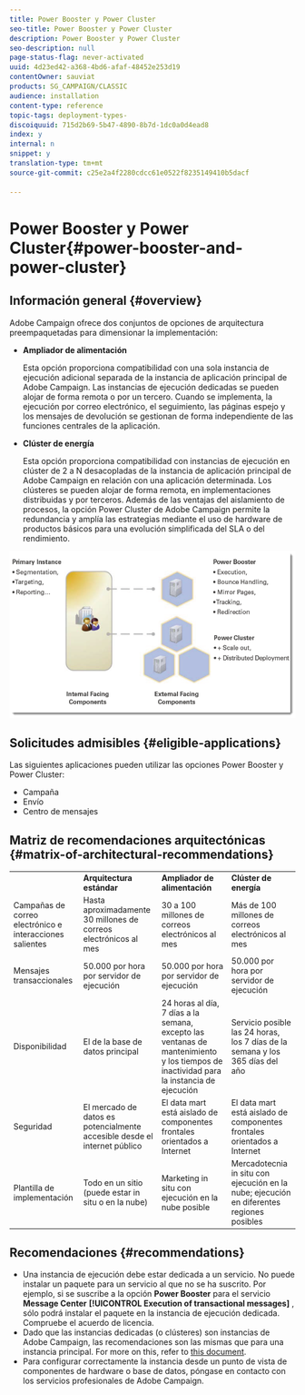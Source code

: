 ```yaml
---
title: Power Booster y Power Cluster
seo-title: Power Booster y Power Cluster
description: Power Booster y Power Cluster
seo-description: null
page-status-flag: never-activated
uuid: 4d23ed42-a368-4bd6-afaf-48452e253d19
contentOwner: sauviat
products: SG_CAMPAIGN/CLASSIC
audience: installation
content-type: reference
topic-tags: deployment-types-
discoiquuid: 715d2b69-5b47-4890-8b7d-1dc0a0d4ead8
index: y
internal: n
snippet: y
translation-type: tm+mt
source-git-commit: c25e2a4f2280cdcc61e0522f8235149410b5dacf

---
```



# Power Booster y Power Cluster{#power-booster-and-power-cluster}

## Información general {#overview}

Adobe Campaign ofrece dos conjuntos de opciones de arquitectura preempaquetadas para dimensionar la implementación:

* **Ampliador de alimentación**

   Esta opción proporciona compatibilidad con una sola instancia de ejecución adicional separada de la instancia de aplicación principal de Adobe Campaign. Las instancias de ejecución dedicadas se pueden alojar de forma remota o por un tercero. Cuando se implementa, la ejecución por correo electrónico, el seguimiento, las páginas espejo y los mensajes de devolución se gestionan de forma independiente de las funciones centrales de la aplicación.

* **Clúster de energía**

   Esta opción proporciona compatibilidad con instancias de ejecución en clúster de 2 a N desacopladas de la instancia de aplicación principal de Adobe Campaign en relación con una aplicación determinada. Los clústeres se pueden alojar de forma remota, en implementaciones distribuidas y por terceros. Además de las ventajas del aislamiento de procesos, la opción Power Cluster de Adobe Campaign permite la redundancia y amplía las estrategias mediante el uso de hardware de productos básicos para una evolución simplificada del SLA o del rendimiento.

![](assets/architectural_options_diagram.png)

## Solicitudes admisibles {#eligible-applications}

Las siguientes aplicaciones pueden utilizar las opciones Power Booster y Power Cluster:

* Campaña
* Envío
* Centro de mensajes

## Matriz de recomendaciones arquitectónicas {#matrix-of-architectural-recommendations}

<table> 
 <tbody> 
  <tr> 
   <td> </td> 
   <td> <strong>Arquitectura estándar</strong><br /> </td> 
   <td> <strong>Ampliador de alimentación</strong><br /> </td> 
   <td> <strong>Clúster de energía</strong><br /> </td> 
  </tr> 
  <tr> 
   <td> Campañas de correo electrónico e interacciones salientes<br /> </td> 
   <td> Hasta aproximadamente 30 millones de correos electrónicos al mes<br /> </td> 
   <td> 30 a 100 millones de correos electrónicos al mes<br /> </td> 
   <td> Más de 100 millones de correos electrónicos al mes<br /> </td> 
  </tr> 
  <tr> 
   <td> Mensajes transaccionales<br /> </td> 
   <td> 50.000 por hora por servidor de ejecución<br /> </td> 
   <td> 50.000 por hora por servidor de ejecución<br /> </td> 
   <td> 50.000 por hora por servidor de ejecución<br /> </td> 
  </tr> 
  <tr> 
   <td> Disponibilidad<br /> </td> 
   <td> El de la base de datos principal<br /> </td> 
   <td> 24 horas al día, 7 días a la semana, excepto las ventanas de mantenimiento y los tiempos de inactividad para la instancia de ejecución<br /> </td> 
   <td> Servicio posible las 24 horas, los 7 días de la semana y los 365 días del año<br /> </td> 
  </tr> 
  <tr> 
   <td> Seguridad<br /> </td> 
   <td> El mercado de datos es potencialmente accesible desde el internet público<br /> </td> 
   <td> El data mart está aislado de componentes frontales orientados a Internet<br /> </td> 
   <td> El data mart está aislado de componentes frontales orientados a Internet<br /> </td> 
  </tr> 
  <tr> 
   <td> Plantilla de implementación<br /> </td> 
   <td> Todo en un sitio (puede estar in situ o en la nube)<br /> </td> 
   <td> Marketing in situ con ejecución en la nube posible<br /> </td> 
   <td> Mercadotecnia in situ con ejecución en la nube; ejecución en diferentes regiones posibles<br /> </td> 
  </tr> 
 </tbody> 
</table>

## Recomendaciones {#recommendations}

* Una instancia de ejecución debe estar dedicada a un servicio. No puede instalar un paquete para un servicio al que no se ha suscrito. Por ejemplo, si se suscribe a la opción **Power Booster** para el servicio **Message Center** **[!UICONTROL Execution of transactional messages]** , sólo podrá instalar el paquete en la instancia de ejecución dedicada. Compruebe el acuerdo de licencia.
* Dado que las instancias dedicadas (o clústeres) son instancias de Adobe Campaign, las recomendaciones son las mismas que para una instancia principal. For more on this, refer to [this document](../../production/using/foreword.md).
* Para configurar correctamente la instancia desde un punto de vista de componentes de hardware o base de datos, póngase en contacto con los servicios profesionales de Adobe Campaign.

